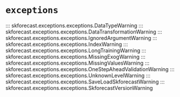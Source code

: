 # `exceptions`

::: skforecast.exceptions.exceptions.DataTypeWarning
::: skforecast.exceptions.exceptions.DataTransformationWarning
::: skforecast.exceptions.exceptions.IgnoredArgumentWarning
::: skforecast.exceptions.exceptions.IndexWarning
::: skforecast.exceptions.exceptions.LongTrainingWarning
::: skforecast.exceptions.exceptions.MissingExogWarning
::: skforecast.exceptions.exceptions.MissingValuesWarning
::: skforecast.exceptions.exceptions.OneStepAheadValidationWarning
::: skforecast.exceptions.exceptions.UnknownLevelWarning
::: skforecast.exceptions.exceptions.SaveLoadSkforecastWarning
::: skforecast.exceptions.exceptions.SkforecastVersionWarning
